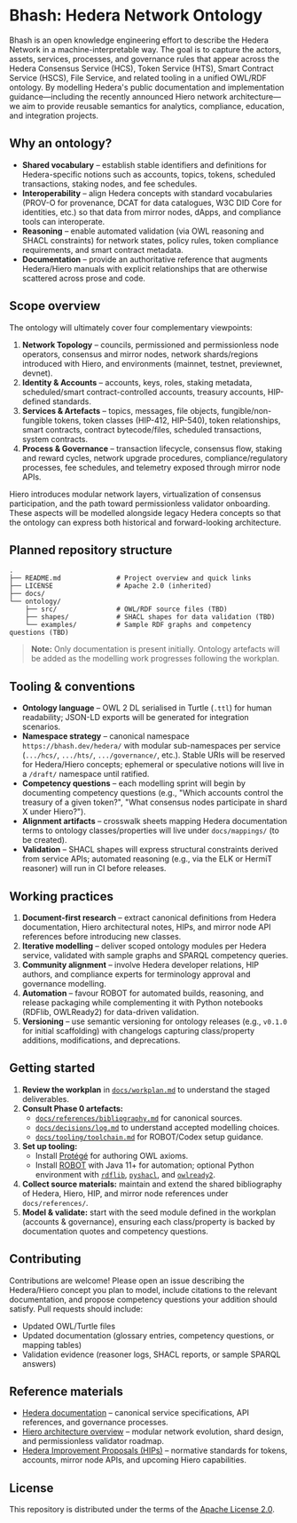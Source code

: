 # Bhash: Hedera Network Ontology

Bhash is an open knowledge engineering effort to describe the Hedera Network in a machine-interpretable way. The goal is to capture the actors, assets, services, processes, and governance rules that appear across the Hedera Consensus Service (HCS), Token Service (HTS), Smart Contract Service (HSCS), File Service, and related tooling in a unified OWL/RDF ontology. By modelling Hedera's public documentation and implementation guidance—including the recently announced Hiero network architecture—we aim to provide reusable semantics for analytics, compliance, education, and integration projects.

## Why an ontology?

* **Shared vocabulary** – establish stable identifiers and definitions for Hedera-specific notions such as accounts, topics, tokens, scheduled transactions, staking nodes, and fee schedules.
* **Interoperability** – align Hedera concepts with standard vocabularies (PROV-O for provenance, DCAT for data catalogues, W3C DID Core for identities, etc.) so that data from mirror nodes, dApps, and compliance tools can interoperate.
* **Reasoning** – enable automated validation (via OWL reasoning and SHACL constraints) for network states, policy rules, token compliance requirements, and smart contract metadata.
* **Documentation** – provide an authoritative reference that augments Hedera/Hiero manuals with explicit relationships that are otherwise scattered across prose and code.

## Scope overview

The ontology will ultimately cover four complementary viewpoints:

1. **Network Topology** – councils, permissioned and permissionless node operators, consensus and mirror nodes, network shards/regions introduced with Hiero, and environments (mainnet, testnet, previewnet, devnet).
2. **Identity & Accounts** – accounts, keys, roles, staking metadata, scheduled/smart contract-controlled accounts, treasury accounts, HIP-defined standards.
3. **Services & Artefacts** – topics, messages, file objects, fungible/non-fungible tokens, token classes (HIP-412, HIP-540), token relationships, smart contracts, contract bytecode/files, scheduled transactions, system contracts.
4. **Process & Governance** – transaction lifecycle, consensus flow, staking and reward cycles, network upgrade procedures, compliance/regulatory processes, fee schedules, and telemetry exposed through mirror node APIs.

Hiero introduces modular network layers, virtualization of consensus participation, and the path toward permissionless validator onboarding. These aspects will be modelled alongside legacy Hedera concepts so that the ontology can express both historical and forward-looking architecture.

## Planned repository structure

```text
.
├── README.md              # Project overview and quick links
├── LICENSE                # Apache 2.0 (inherited)
├── docs/
└── ontology/
    ├── src/               # OWL/RDF source files (TBD)
    ├── shapes/            # SHACL shapes for data validation (TBD)
    └── examples/          # Sample RDF graphs and competency questions (TBD)
```

> **Note:** Only documentation is present initially. Ontology artefacts will be added as the modelling work progresses following the workplan.

## Tooling & conventions

* **Ontology language** – OWL 2 DL serialised in Turtle (`.ttl`) for human readability; JSON-LD exports will be generated for integration scenarios.
* **Namespace strategy** – canonical namespace `https://bhash.dev/hedera/` with modular sub-namespaces per service (`.../hcs/`, `.../hts/`, `.../governance/`, etc.). Stable URIs will be reserved for Hedera/Hiero concepts; ephemeral or speculative notions will live in a `/draft/` namespace until ratified.
* **Competency questions** – each modelling sprint will begin by documenting competency questions (e.g., "Which accounts control the treasury of a given token?", "What consensus nodes participate in shard X under Hiero?").
* **Alignment artifacts** – crosswalk sheets mapping Hedera documentation terms to ontology classes/properties will live under `docs/mappings/` (to be created).
* **Validation** – SHACL shapes will express structural constraints derived from service APIs; automated reasoning (e.g., via the ELK or HermiT reasoner) will run in CI before releases.


## Working practices

1. **Document-first research** – extract canonical definitions from Hedera documentation, Hiero architectural notes, HIPs, and mirror node API references before introducing new classes.
2. **Iterative modelling** – deliver scoped ontology modules per Hedera service, validated with sample graphs and SPARQL competency queries.
3. **Community alignment** – involve Hedera developer relations, HIP authors, and compliance experts for terminology approval and governance modelling.
4. **Automation** – favour ROBOT for automated builds, reasoning, and release packaging while complementing it with Python notebooks (RDFlib, OWLReady2) for data-driven validation.
5. **Versioning** – use semantic versioning for ontology releases (e.g., `v0.1.0` for initial scaffolding) with changelogs capturing class/property additions, modifications, and deprecations.

## Getting started

1. **Review the workplan** in [`docs/workplan.md`](docs/workplan.md) to understand the staged deliverables.
2. **Consult Phase 0 artefacts:**
   * [`docs/references/bibliography.md`](docs/references/bibliography.md) for canonical sources.
   * [`docs/decisions/log.md`](docs/decisions/log.md) to understand accepted modelling choices.
   * [`docs/tooling/toolchain.md`](docs/tooling/toolchain.md) for ROBOT/Codex setup guidance.
3. **Set up tooling:**
   * Install [Protégé](https://protege.stanford.edu/) for authoring OWL axioms.
   * Install [ROBOT](https://robot.obolibrary.org/) with Java 11+ for automation; optional Python environment with [`rdflib`](https://rdflib.readthedocs.io/), [`pyshacl`](https://github.com/RDFLib/pySHACL), and [`owlready2`](https://owlready2.readthedocs.io/).
4. **Collect source materials:** maintain and extend the shared bibliography of Hedera, Hiero, HIP, and mirror node references under `docs/references/`.
5. **Model & validate:** start with the seed module defined in the workplan (accounts & governance), ensuring each class/property is backed by documentation quotes and competency questions.

## Contributing

Contributions are welcome! Please open an issue describing the Hedera/Hiero concept you plan to model, include citations to the relevant documentation, and propose competency questions your addition should satisfy. Pull requests should include:

* Updated OWL/Turtle files
* Updated documentation (glossary entries, competency questions, or mapping tables)
* Validation evidence (reasoner logs, SHACL reports, or sample SPARQL answers)

## Reference materials

* [Hedera documentation](https://docs.hedera.com/hedera) – canonical service specifications, API references, and governance processes.
* [Hiero architecture overview](https://docs.hedera.com/hiero) – modular network evolution, shard design, and permissionless validator roadmap.
* [Hedera Improvement Proposals (HIPs)](https://hips.hedera.com/) – normative standards for tokens, accounts, mirror node APIs, and upcoming Hiero capabilities.

## License

This repository is distributed under the terms of the [Apache License 2.0](LICENSE).
